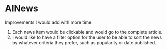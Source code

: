 # AINews

Improvements I would add with more time:
1. Each news item would be clickable and would go to the complete article.
2. I would like to have a filter option for the user to be able to sort the news by whatever criteria they prefer, such as popularity or date published.

